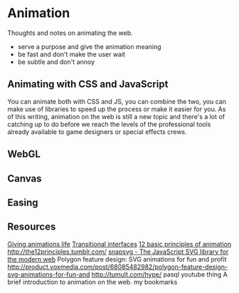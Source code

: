# Animation

Thoughts and notes on animating the web.

- serve a purpose and give the animation meaning
- be fast and don't make the user wait
- be subtle and don't annoy

## Animating with CSS and JavaScript

You can animate both with CSS and JS, you can combine the two, you can make use of libraries to speed up the process or make it easier for you. As of this writing, animation on the web is still a new topic and there's a lot of catching up to do before we reach the levels of the professional tools already available to game designers or special effects crews.

## WebGL

## Canvas

## Easing

## Resources

[Giving animations life](https://medium.com/tictail-makers/giving-animations-life-8b20165224c5)
[Transitional interfaces](https://medium.com/@pasql/transitional-interfaces-926eb80d64e3)
[12 basic principles of animation](http://en.wikipedia.org/wiki/12_basic_principles_of_animation)
http://the12principles.tumblr.com/
[snapsvg - The JavaScript SVG library for the modern web](http://snapsvg.io/)
Polygon feature design: SVG animations for fun and profit
http://product.voxmedia.com/post/68085482982/polygon-feature-design-svg-animations-for-fun-and
http://tumult.com/hype/
pasql youtube thing
A brief introduction to animation on the web.
my bookmarks
